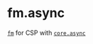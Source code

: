 # fm.async

[`fm`](https://github.com/usernms/fm) for CSP with [`core.async`](https://github.com/clojure/core.async)
